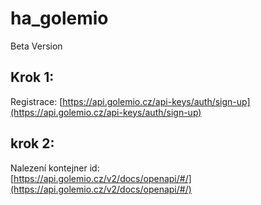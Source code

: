 # ha_golemio
Beta Version  
## Krok 1:
Registrace: [https://api.golemio.cz/api-keys/auth/sign-up](https://api.golemio.cz/api-keys/auth/sign-up)  
## krok 2:
Nalezení kontejner id:  
[https://api.golemio.cz/v2/docs/openapi/#/](https://api.golemio.cz/v2/docs/openapi/#/)